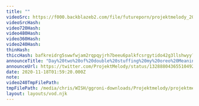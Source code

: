 ```yaml
---
title: ""
videoSrc: https://f000.backblazeb2.com/file/futureporn/projektmelody_2020-11-18_01-58-42.mkv
videoSrcHash: 
video720Hash: 
video480Hash: 
video360Hash: 
video240Hash: 
thinHash: 
thiccHash: bafkreidrg5swwfwjam2rqpqyjrh7beeu6palkfcsrgytido42g3llshwyy?filename=20201118T015920Z-thicc.jpg
announceTitle: "Day%20two%20of%20double%20stuffing%20my%20oreo%20Meaning%20it%27s%20a%20hush%2Flush%20day.%20I%27m%20online%20and%20I%20hope%20nothing%20explodes%21%20see%20you%20soon"
announceUrl: https://twitter.com/ProjektMelody/status/1328880436551049217
date: 2020-11-18T01:59:20.000Z
note: 
video240TmpFilePath: 
tmpFilePath: /media/chris/WISH/ggroni-downloads/Projektmelody/projektmelody_2020-11-18_01-58-42.mkv
layout: layouts/vod.njk
---
```

